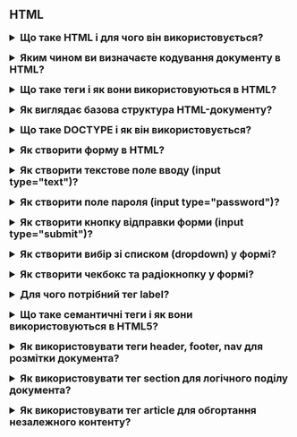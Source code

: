 <h2>HTML</h2>
<details style="margin-bottom: 15px;">
  <summary style="cursor: pointer; outline: none; font-weight: bold; font-size: 18px;">
    Що таке HTML і для чого він використовується?
  </summary>
  <div style="padding: 10px; font-size: 16px;">
    <p>
    HTML (HyperText Markup Language) - це мова розмітки, яка використовується для створення веб-сторінок. </br>HTML складається з елементів, які використовуються для розмітки тексту, зображень, таблиць, форм і інших елементів веб-сторінки. Елементи HTML починаються і закінчуються тегами. Теги можуть мати атрибути, які надають додаткову інформацію про елемент.</p>
  </div>
</details>
<details style="margin-bottom: 15px;">
  <summary style="cursor: pointer; outline: none; font-weight: bold; font-size: 18px;">
    Яким чином ви визначаєте кодування документу в HTML?
  </summary>
  <div style="padding: 10px; font-size: 16px;">
    <p>Кодування документу в HTML визначається за допомогою тега meta. Тег meta використовується для надання додаткової інформації про веб-сторінку, включаючи її кодування. Атрибут charset тега meta визначає кодування символів, яке використовується для веб-сторінки.</br>Атрибут charset може приймати наступні значення:</br>
    - UTF-8: Це найпоширеніше кодування символів в Інтернеті. Воно підтримує більшість мов світу.</br>
    - ISO-8859-1: Це застаріле кодування символів, яке все ще підтримується деякими браузерами. Воно підтримує лише латинський алфавіт.</br>
    - Windows-1252: Це інше застаріле кодування символів, яке все ще підтримується деякими браузерами. Воно підтримує латинський алфавіт, а також деякі символи, які використовуються в європейських мовах.</br>
    Ви можете визначити кодування документу в будь-якому місці в головному розділі HTML, але найкраще це зробити в тегу head</ безпосередньо після тега title.</p>
  </div>
</details>
<details style="margin-bottom: 15px;">
  <summary style="cursor: pointer; outline: none; font-weight: bold; font-size: 18px;">
    Що таке теги і як вони використовуються в HTML?
  </summary>
  <div style="padding: 10px; font-size: 16px;">
    <p>Теги - це елементи HTML, які використовуються для структурування тексту, зображень, таблиць, форм і інших елементів веб-сторінки. </br>Ось деякі з основних типів тегів HTML:</br>
    - Елементи структури: Елементи структури використовуються для визначення структури веб-сторінки. Наприклад, теги html, head, body, h1, p, ul, li, table, tr, td використовуються для визначення структури веб-сторінки.</br>
    - Елементи змісту: Елементи змісту використовуються для додавання контенту на веб-сторінку. Наприклад, теги img, audio, video, script,  style  використовуються для додавання контенту на веб-сторінку.</br>
    - Елементи керування: Елементи керування використовуються для створення форм. Наприклад, теги input, select, textarea використовуються для створення форм.</p>
  </div>
</details>
<details style="margin-bottom: 15px;">
  <summary style="cursor: pointer; outline: none; font-weight: bold; font-size: 18px;">
    Як виглядає базова структура HTML-документу?
  </summary>
  <div style="padding: 10px; font-size: 16px;">
    <p>Базова структура HTML-документу складається з двох основних частин:</br>
     - Заголовок (head): містить метадані про веб-сторінку, такі як її кодування, заголовок, ключові слова та інші.</br>
     - Тіло (body): містить видимий вміст веб-сторінки, такий як текст, зображення, таблиці, форми та інші елементи.</p>
  </div>
</details>
<details style="margin-bottom: 15px;">
  <summary style="cursor: pointer; outline: none; font-weight: bold; font-size: 18px;">
    Що таке DOCTYPE і як він використовується?
  </summary>
  <div style="padding: 10px; font-size: 16px;">
    <p>DOCTYPE - це спеціальний тег, який використовується в HTML-документах для визначення браузером версії HTML, яка використовується. DOCTYPE також може містити додаткову інформацію про документ, наприклад, його тип або призначення.</br>
    DOCTYPE починається з символа !DOCTYPE html. Після цього слідує назва документа, а потім список правил, які використовуються для інтерпретації документа.</p>
  </div>
</details>
<details style="margin-bottom: 15px;">
  <summary style="cursor: pointer; outline: none; font-weight: bold; font-size: 18px;">
    Як створити форму в HTML?
  </summary>
  <div style="padding: 10px; font-size: 16px;">
    <p>Щоб створити форму в HTML, необхідно використовувати тег form. </br>Основні атрибути тега form такі:</br>
    - action - визначає URL-адресу, за якою буде відправлена інформація з форми.</br>
    - method - визначає спосіб відправки інформації з форми. Можливі значення: post і get.</br>
        * post - інформація відправляється в тілі HTTP-запиту. Цей метод використовується за замовчуванням.
        * get - інформація відправляється в URL-адресі HTTP-запиту. Цей метод не рекомендується використовувати для відправки чутливої інформації, оскільки вона буде відображатися в адресному рядку браузера.
    - enctype - визначає спосіб кодування інформації, що відправляється з форми.</br>
    - name - ім'я форми. Це ім'я використовується для посилань на форму в сценарії обробки форми.</br>
    </p>
    <pre>
      <form action="/process-form.php" method="post">
        <input type="text" name="name" />
        <input type="submit" value="Відправити" />
      </form>
    </pre>
  </div>
</details>
<details style="margin-bottom: 15px;">
  <summary style="cursor: pointer; outline: none; font-weight: bold; font-size: 18px;">
    Як створити текстове поле вводу (input type="text")?
  </summary>
  <div style="padding: 10px; font-size: 16px;">
    <p>Основні атрибути тега input type="text" такі:</br>
      - name - ім'я текстового поля. Це ім'я використовується для посилань на текстове поле в сценарії обробки форми. </br>
      - value - початкове значення текстового поля. </br>
      - placeholder - текстовий підказка, яка відображається в текстовому полі, поки користувач не введе текст. </br>
      - size - ширина текстового поля в символах. Значення за замовчуванням 20.</br>
      - maxlength - максимальна довжина тексту, який може бути введений в текстове поле.</p>
  </div>
</details>
<details style="margin-bottom: 15px;">
  <summary style="cursor: pointer; outline: none; font-weight: bold; font-size: 18px;">
    Як створити поле пароля (input type="password")?
  </summary>
  <div style="padding: 10px; font-size: 16px;">
    <p>Основні атрибути тега input type="password" такі:</br>
      - name - ім'я поля пароля. Це ім'я використовується для посилань на поле пароля в сценарії обробки форми.</br>
      - value - початкове значення поля пароля.</br>
      - placeholder - текстовий підказка, яка відображається в полі пароля, поки користувач не введе текст.</br>
      - size - ширина поля пароля в символах.</br>
      - maxlength - максимальна довжина тексту, який може бути введений в поле пароля.
    </p>
  </div>
</details>
<details style="margin-bottom: 15px;">
  <summary style="cursor: pointer; outline: none; font-weight: bold; font-size: 18px;">
    Як створити кнопку відправки форми (input type="submit")?
  </summary>
  <div style="padding: 10px; font-size: 16px;">
    <p>Для створення кнопки відправки форми використовується тег input type="submit". Цей тег визначає кнопку, яка при натисканні відправляє форму на сервер.</br>
       Основні атрибути тега input type="submit" такі:</br>
        - name - ім'я кнопки. Це ім'я використовується для посилань на кнопку в сценарії обробки форми.</br>
        - value - значення кнопки. Це значення відображається на екрані.</p>
  </div>
</details>
<details style="margin-bottom: 15px;">
  <summary style="cursor: pointer; outline: none; font-weight: bold; font-size: 18px;">
    Як створити вибір зі списком (dropdown) у формі?
  </summary>
  <div style="padding: 10px; font-size: 16px;">
    <p>Для створення вибору зі списком у формі використовується тег select. Цей тег визначає випадаючий список, з якого користувач може вибрати один або кілька варіантів.</br>
    Основні атрибути тега select такі:</br>
    - name - ім'я вибору зі списком.</br>
    - multiple - визначає, чи може користувач вибрати кілька варіантів з вибору зі списком. Значення за замовчуванням - false.</br>
    Всередині тега select можна використовувати теги option для визначення варіантів вибору.</br>
   Основні атрибути тега option такі:</br>
    - value - значення варіанту вибору. Це значення буде відправлено на сервер, якщо користувач вибирає цей варіант.</br>
    - selected - визначає, чи буде цей варіант вибраний за замовчуванням. Значення за замовчуванням - false./p></br>
    <pre>
      <select name="countries" multiple>
        <option value="de">Німеччина</option>
        <option value="pl">Польща</option>
        <option value="us">США</option>
      </select>
    </pre>
  </div>
</details>
<details style="margin-bottom: 15px;">
  <summary style="cursor: pointer; outline: none; font-weight: bold; font-size: 18px;">
    Як створити чекбокс та радіокнопку у формі?
  </summary>
  <div style="padding: 10px; font-size: 16px;">
    <p>Для створення чекбокса у формі використовується тег input type="checkbox".</br>
      Основні атрибути тега input type="checkbox" такі:</br>
      - name - імя чекбокса. Це імя використовується для посилань на чекбокс в сценарії обробки форми.</br>
      - value - значення чекбокса. Це значення буде відправлено на сервер, якщо чекбокс буде вибраний.</br>
      - checked - визначає, чи буде чекбокс вибраний за замовчуванням. Значення за замовчуванням - false.</br></br>
      <pre>
        <input type="checkbox" name="agree" />
        <label for="agree">Я погоджуюся з умовами</label>
      </pre>
      Для створення радіокнопки у формі використовується тег input type="radio".</br>
      Основні атрибути тега input type="radio" такі:</br>
      - name - ім'я радіокнопки. Це ім'я використовується для посилання на радіокнопку в сценарії обробки форми.</br>
      - value - значення радіокнопки. Це значення буде відправлено на сервер, якщо радіокнопка буде вибрана.</br>
      - checked - визначає, чи буде радіокнопка вибрана за замовчуванням. Значення за замовчуванням - false.</p>
  </div>
</details>
<details style="margin-bottom: 15px;">
  <summary style="cursor: pointer; outline: none; font-weight: bold; font-size: 18px;">
    Для чого потрібний тег label?
  </summary>
  <div style="padding: 10px; font-size: 16px;">
    <p>Тег label використовується для створення підпису до елемента форми. Щоб використовувати тег label для підпису до елемента форми, потрібно виконати наступні дії:
      </br>
      - Додайте тег label до HTML-розмітки форми.</br>
      - Використовуйте атрибут for тега label для визначення ідентифікатора елемента форми, з яким він пов'язаний.</br>
      - Вкажіть текст мітки всередині тега label.
      <pre>
        <input type="text" name="name" />
        <label for="name">Ім'я</label>
      </pre>
    </p>
  </div>
</details>
<details style="margin-bottom: 15px;">
  <summary style="cursor: pointer; outline: none; font-weight: bold; font-size: 18px;">
    Що таке семантичні теги і як вони використовуються в HTML5?
  </summary>
  <div style="padding: 10px; font-size: 16px;">
    <p>Семантичні теги - це теги HTML, які використовуються для того, щоб описати структуру та призначення вмісту веб-сторінки. Потрібно для індексації пошуковими системами та для доступності людей з обмеженими можливостями. </br>Ось деякі приклади семантичних тегів HTML5:</br>
    - header - визначає заголовок веб-сторінки.</br>
    - nav - визначає навігаційну панель.</br>
    - article - визначає статтю або інший самостійний елемент вмісту.</br>
    - section - визначає розділ веб-сторінки.</br>
    - aside - визначає додатковий вміст, який не є основним.</br>
    - figure - визначає графічний елемент, наприклад, зображення або таблицю.</br>
    - figcaption - визначає підпис до графічного елемента.</p>
  </div>
</details>
<details style="margin-bottom: 15px;">
  <summary style="cursor: pointer; outline: none; font-weight: bold; font-size: 18px;">
    Як використовувати теги header, footer, nav для розмітки документа?
  </summary>
  <div style="padding: 10px; font-size: 16px;">
    <p>Теги header, footer і nav - це семантичні теги HTML, які використовуються для розмітки документа. Вони дають браузеру інформацію про структуру і призначення вмісту на веб-сторінці.</br>
   - Тег header визначає заголовок документа. Він зазвичай містить інформацію про сайт, наприклад, логотип, назву сайту та контактну інформацію.</br>
   - Тег footer визначає нижню частину документа. Він зазвичай містить інформацію про права на копіювання, контактну інформацію або інші юридичні відомості.</br>
   - Тег nav визначає навігаційну панель, наприклад, головне меню. Він зазвичай містить посилання на інші сторінки сайту.</p>
  </div>
</details>
<details style="margin-bottom: 15px;">
  <summary style="cursor: pointer; outline: none; font-weight: bold; font-size: 18px;">
    Як використовувати тег section для логічного поділу документа?
  </summary>
  <div style="padding: 10px; font-size: 16px;">
    <p>Теги section використовуються для визначення логічних розділів вмісту, таких як:</br>
       - Розділи книги або статті</br>
       - Категорії вмісту</br> 
       - Вікна або сторінки в інтерфейсі користувача.
       <pre>
          <!-- <main>
          <section>
            <h2>Розділ 1</h2>
            <article>
              <h3>Стаття 1</h3>
              <p>Зміст статті 1.</p>
            </article>
            <article>
              <h3>Стаття 2</h3>
              <p>Зміст статті 2.</p>
            </article>
          </section>
          <section>
            <h2>Розділ 2</h2>
            <article>
              <h3>Стаття 3</h3>
              <p>Зміст статті 3.</p>
            </article>
            <article>
              <h3>Стаття 4</h3>
              <p>Зміст статті 4.</p>
            </article>
          </section>
        </main> -->
    </pre>
  </p>
  </div>
</details>
<details style="margin-bottom: 15px;">
  <summary style="cursor: pointer; outline: none; font-weight: bold; font-size: 18px;">
    Як використовувати тег article для обгортання незалежного контенту?
  </summary>
  <div style="padding: 10px; font-size: 16px;">
    <p>Теги article використовуються для визначення незалежного контенту, такого як:</br>
      - Статті</br>
      - Блоги</br>
      - Новини</br>
      - Звіти
    </p>
  </div>
</details>
